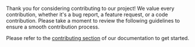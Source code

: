 Thank you for considering contributing to our project! We value every contribution, whether it's a bug report, a feature request, or a code contribution. Please take a moment to review the following guidelines to ensure a smooth contribution process.

Please refer to the [contributing section](https://docs.functime.ai/develop/) of our documentation to get started.


